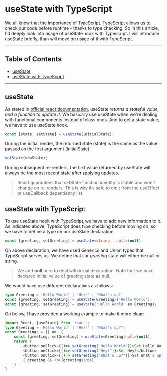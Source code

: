 # useState with TypeScript
We all know that the importance of TypeScript. TypeScript allows us to check our code before runtime - thanks to type checking. So in this article, I'd deeply look into usage of useState hook with Typescript.
I will introduce useState briefly, than will move on usage of it with TypeScript.


---

## Table of Contents


- [useState](#usestate)
- [useState with TypeScript](#usestate-with-typescript)

---

## useState

As stated in [official react documentation](https://reactjs.org/docs/hooks-reference.html#usestate), useState *returns a stateful value, and a function to update it.* We basically use useState when we're dealing with functional components instead of class ones. And to get a state value, we have to use useState hook.
```ts
const [state, setState] = useState(initialState);
```
During the initial render, the returned state (state) is the same as the value passed as the first argument (initialState).
```ts
setState(newState);
```
During subsequent re-renders, the first value returned by useState will always be the most recent state after applying updates.
>React guarantees that setState function identity is stable and won’t change on re-renders. This is why it’s safe to omit from the useEffect or useCallback dependency list.

## useState with TypeScript
To use useState hook with TypeScript, we have to add new information to it. As indicated above, TypeScript does type checking before moving on, so we have to define a type on our useState declaration.
```ts
const [greeting, setGreeting] = useState<string | null>(null);
```
On above declaration, we have used Generics and Union types that TypeScript serves us. We define that our *greeting* state will either be null or string.
> We add **null** here to deal with initial declaration. Note that we have declared initial value of greeting state as null.

We would have use different declarations as follows:
```ts
type Greeting = 'Hello World' | 'Hey!' | "What's up?;
const [greeting, setGreeting] = useState<Greeting>('Hello World');
const [greeting, setGreeting] = useState('Hello World' as Greeting);
```
On below, I have provided a working example to make it more clear:
```ts
import React, {useState} from 'react';
type Greeting = 'Hello World' | 'Hey!' | "What's up?";
const Greetings = () =>  {
	const [greeting, setGreeting] = useState<Greeting|null>(null);
	return (
		<button onClick={()=> setGreeting("Hello World")}>Set Hello World</button>
		<button onClick={()=> setGreeting("Hey!")}>Set Hey!</button>
		<button onClick={()=> setGreeting("What's up?")}>Set What's up?</button>
		{ greeting && <p>{greeting}</p>}
	)
}
```

